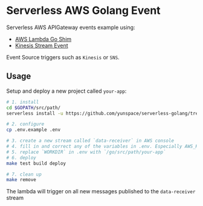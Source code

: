 # Serverless AWS Golang Event 
Serverless AWS APIGateway events example using: 

- [AWS Lambda Go Shim](https://github.com/eawsy/aws-lambda-go-shim)
- [Kinesis Stream Event](https://github.com/eawsy/aws-lambda-go-event/tree/master/service/lambda/runtime/event/kinesisstreamsevt)


Event Source triggers such as `Kinesis` or `SNS`.

## Usage
Setup and deploy a new project called `your-app`:

```bash
# 1. install
cd $GOPATH/src/path/
serverless install -u https://github.com/yunspace/serverless-golang/tree/master/examples/aws-golang-event -n your-app

# 2. configure
cp .env.example .env

# 3. create a new stream called `data-receiver` in AWS console
# 4. fill in and correct any of the variables in .env. Especially AWS_KINESIS_ARN
# 5. replace `WORKDIR` in .env with `/go/src/path/your-app`
# 6. deploy
make test build deploy

# 7. clean up
make remove
```

The lambda will trigger on all new messages published to the `data-receiver` stream